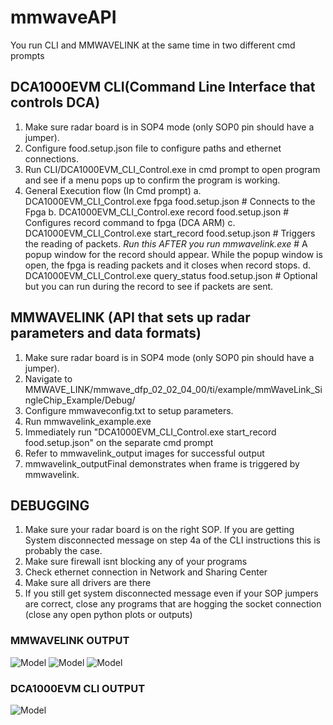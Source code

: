 # mmwaveAPI

You run CLI and MMWAVELINK at the same time in two different cmd prompts

## DCA1000EVM CLI(Command Line Interface that controls DCA)
1. Make sure radar board is in SOP4 mode (only SOP0 pin should have a jumper).
2. Configure food.setup.json file to configure paths and ethernet connections.
3. Run CLI/DCA1000EVM_CLI_Control.exe in cmd prompt to open program and see if a menu pops up to confirm the program is working.
4. General Execution flow (In Cmd prompt)
    a. DCA1000EVM_CLI_Control.exe fpga food.setup.json          # Connects to the Fpga
    b. DCA1000EVM_CLI_Control.exe record food.setup.json        # Configures record command to fpga (DCA ARM)
    c. DCA1000EVM_CLI_Control.exe start_record food.setup.json  # Triggers the reading of packets. *Run this AFTER you run mmwavelink.exe*
        # A popup window for the record should appear. While the popup window is open, the fpga is reading packets and it closes when record stops.
    d. DCA1000EVM_CLI_Control.exe query_status food.setup.json  # Optional but you can run during the record to see if packets are sent.

## MMWAVELINK (API that sets up radar parameters and data formats)
1. Make sure radar board is in SOP4 mode (only SOP0 pin should have a jumper).
2. Navigate to MMWAVE_LINK/mmwave_dfp_02_02_04_00/ti/example/mmWaveLink_SingleChip_Example/Debug/
3. Configure mmwaveconfig.txt to setup parameters. 
4. Run mmwavelink_example.exe
5. Immediately run "DCA1000EVM_CLI_Control.exe start_record food.setup.json" on the separate cmd prompt
6. Refer to mmwavelink_output images for successful output
7. mmwavelink_outputFinal demonstrates when frame is triggered by mmwavelink.

## DEBUGGING
1. Make sure your radar board is on the right SOP. If you are getting System disconnected message on step 4a of the CLI instructions this is probably the case.
2. Make sure firewall isnt blocking any of your programs
3. Check ethernet connection in Network and Sharing Center
4. Make sure all drivers are there
5. If you still get system disconnected message even if your SOP jumpers are correct, close any programs that are hogging the socket connection (close any open python plots or outputs)

### MMWAVELINK OUTPUT
![Model](https://github.com/Real-Time-MIMO/mmwaveAPI/blob/main/mmwavelink_output1.png)
![Model](https://github.com/Real-Time-MIMO/mmwaveAPI/blob/main/mmwavelink_output2.png)
![Model](https://github.com/Real-Time-MIMO/mmwaveAPI/blob/main/mmwavelink_outputFinal.png)
### DCA1000EVM CLI OUTPUT
![Model](https://github.com/Real-Time-MIMO/mmwaveAPI/blob/main/dcaCLI_output1.png)
